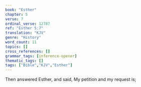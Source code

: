 ```yaml
---
book: "Esther"
chapter: 5
verse: 7
ordinal_verse: 12787
ref: "Esther 5:7"
translation: "KJV"
genre: "History"
word_count: 11
topics: []
cross_references: []
grammar_tags: [inference-opener]
thematic_tags: []
tags: ["Bible","KJV","Esther"]
---
```

Then answered Esther, and said, My petition and my request is;
